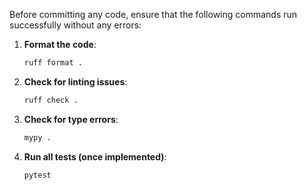 Before committing any code, ensure that the following commands run successfully without any errors:

1.  **Format the code**:
    ```bash
    ruff format .
    ```
2.  **Check for linting issues**:
    ```bash
    ruff check .
    ```
3.  **Check for type errors**:
    ```bash
    mypy .
    ```
4.  **Run all tests (once implemented)**:
    ```bash
    pytest
    ```
